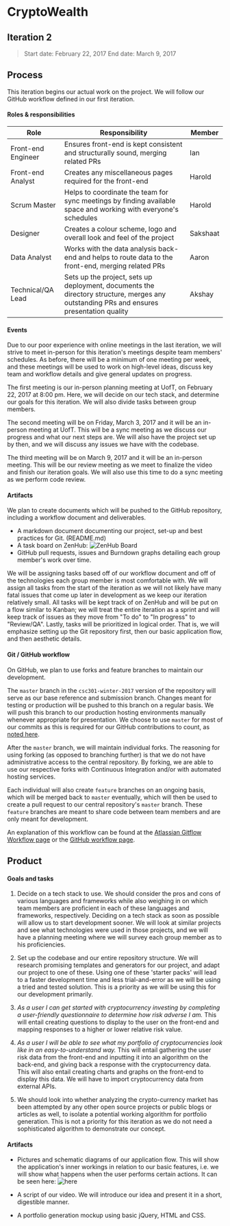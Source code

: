# CryptoWealth

## Iteration 2

>Start date: February 22, 2017
>End date: March 9, 2017
 
## Process

This iteration begins our actual work on the project. We will follow our GitHub workflow defined in our first iteration.

#### Roles & responsibilities

| Role | Responsibility | Member |
| --- | --- | --- |
| Front-end Engineer | Ensures front-end is kept consistent and structurally sound, merging related PRs | Ian |
| Front-end Analyst | Creates any miscellaneous pages required for the front-end | Harold |
| Scrum Master | Helps to coordinate the team for sync meetings by finding available space and working with everyone's schedules | Harold |
| Designer | Creates a colour scheme, logo and overall look and feel of the project | Sakshaat |
| Data Analyst | Works with the data analysis back-end and helps to route data to the front-end, merging related PRs | Aaron |
| Technical/QA Lead | Sets up the project, sets up deployment, documents the directory structure, merges any outstanding PRs and ensures presentation quality | Akshay |

#### Events

Due to our poor experience with online meetings in the last iteration, we will strive to meet in-person for this iteration's meetings despite team members' schedules. As before, there will be a minimum of one meeting per week, and these meetings will be used to work on high-level ideas, discuss key team and workflow details and give general updates on progress.

The first meeting is our in-person planning meeting at UofT, on February 22, 2017 at 8:00 pm. Here, we will decide on our tech stack, and determine our goals for this iteration. We will also divide tasks between group members.

The second meeting will be on Friday, March 3, 2017 and it will be an in-person meeting at UofT. This will be a sync meeting as we discuss our progress and what our next steps are. We will also have the project set up by then, and we will discuss any issues we have with the codebase.

The third meeting will be on March 9, 2017 and it will be an in-person meeting. This will be our review meeting as we meet to finalize the video and finish our iteration goals. We will also use this time to do a sync meeting as we perform code review.

#### Artifacts

We plan to create documents which will be pushed to the GitHub repository, including a workflow document and deliverables.

 * A markdown document documenting our project, set-up and best practices for Git. (README.md)
 * A task board on ZenHub: ![ZenHub Board](https://i.gyazo.com/e5c466f2df8d4ca1a2571f51cae0cfb4.png)
 * GitHub pull requests, issues and Burndown graphs detailing each group member's work over time.

We will be assigning tasks based off of our workflow document and off of the technologies each group member is most comfortable with. We will assign all tasks from the start of the iteration as we will not likely have many fatal issues that come up later in development as we keep our iteration relatively small. All tasks will be kept track of on ZenHub and will be put on a flow similar to Kanban; we will treat the entire iteration as a sprint and will keep track of issues as they move from "To do" to "In progress" to "Review/QA". Lastly, tasks will be prioritized in logical order. That is, we will emphasize setting up the Git repository first, then our basic application flow, and then aesthetic details.

#### Git / GitHub workflow

On GitHub, we plan to use forks and feature branches to maintain our development.

The `master` branch in the `csc301-winter-2017` version of the repository will serve as our base reference and submission branch. Changes meant for testing or production will be pushed to this branch on a regular basis. We will push this branch to our production hosting environments manually whenever appropriate for presentation. We choose to use `master` for most of our commits as this is required for our GitHub contributions to count, as [noted here](https://help.github.com/articles/why-are-my-contributions-not-showing-up-on-my-profile/).

After the `master` branch, we will maintain individual forks. The reasoning for using forking (as opposed to branching further) is that we do not have administrative access to the central repository. By forking, we are able to use our respective forks with Continuous Integration and/or with automated hosting services. 

Each individual will also create `feature` branches on an ongoing basis, which will be merged back to `master` eventually, which will then be used to create a pull request to our central repository's `master` branch. These `feature` branches are meant to share code between team members and are only meant for development.

An explanation of this workflow can be found at the [Atlassian Gitflow Workflow page](https://www.atlassian.com/git/tutorials/comparing-workflows#gitflow-workflow) or the [GitHub workflow page](https://guides.github.com/introduction/flow/).

## Product

#### Goals and tasks

1. Decide on a tech stack to use. We should consider the pros and cons of various languages and frameworks while also weighing in on which team members are proficient in each of these languages and frameworks, respectively. Deciding on a tech stack as soon as possible will allow us to start development sooner. We will look at similar projects and see what technologies were used in those projects, and we will have a planning meeting where we will survey each group member as to his proficiencies.

2. Set up the codebase and our entire repository structure. We will research promising templates and generators for our project, and adapt our project to one of these. Using one of these 'starter packs' will lead to a faster development time and less trial-and-error as we will be using a tried and tested solution. This is a priority as we will be using this for our development primarily.

3. _As a user I can get started with cryptocurrency investing by completing a user-friendly questionnaire to determine how risk adverse I am._ This will entail creating questions to display to the user on the front-end and mapping responses to a higher or lower relative risk value. 

4. _As a user I will be able to see what my portfolio of cryptocurrencies look like in an easy-to-understand way._ This will entail gathering the user risk data from the front-end and inputting it into an algorithm on the back-end, and giving back a response with the cryptocurrency data. This will also entail creating charts and graphs on the front-end to display this data. We will have to import cryptocurrency data from external APIs.

5. We should look into whether analyzing the crypto-currency market has been attempted by any other open source projects or public blogs or articles as well, to isolate a potential working algorithm for portfolio generation. This is not a priority for this iteration as we do not need a sophisticated algorithm to demonstrate our concept.

#### Artifacts

 * Pictures and schematic diagrams of our application flow. This will show the application's inner workings in relation to our basic features, i.e. we will show what happens when the user performs certain actions. It can be seen here: ![here](https://i.gyazo.com/bf8b349da188f0a74bdb8cdb0e74df41.png)

 * A script of our video. We will introduce our idea and present it in a short, digestible manner.

 * A portfolio generation mockup using basic jQuery, HTML and CSS.

